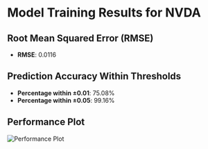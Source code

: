 # Model Training Results for NVDA

## Root Mean Squared Error (RMSE)
- **RMSE**: 0.0116

## Prediction Accuracy Within Thresholds
- **Percentage within ±0.01**: 75.08%
- **Percentage within ±0.05**: 99.16%

## Performance Plot
![Performance Plot](../imgs/NVDA.png)

